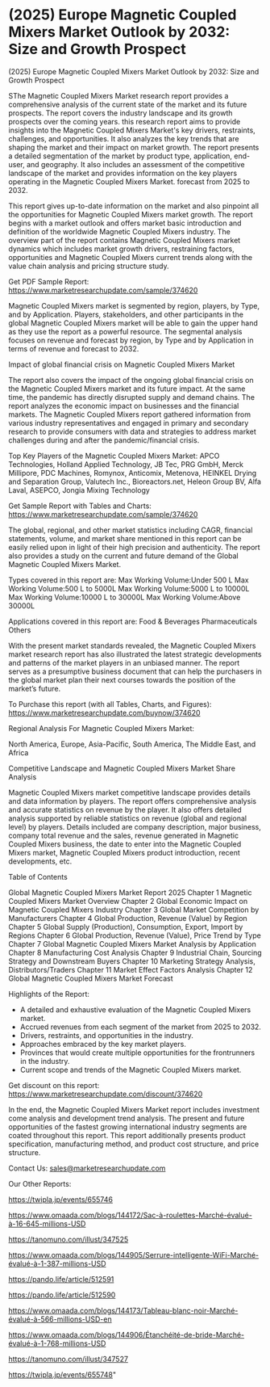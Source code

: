 # (2025) Europe Magnetic Coupled Mixers Market Outlook by 2032: Size and Growth Prospect
(2025) Europe Magnetic Coupled Mixers Market Outlook by 2032: Size and Growth Prospect

SThe Magnetic Coupled Mixers Market research report provides a comprehensive analysis of the current state of the market and its future prospects. The report covers the industry landscape and its growth prospects over the coming years. this research report aims to provide insights into the Magnetic Coupled Mixers Market's key drivers, restraints, challenges, and opportunities. It also analyzes the key trends that are shaping the market and their impact on market growth. The report presents a detailed segmentation of the market by product type, application, end-user, and geography. It also includes an assessment of the competitive landscape of the market and provides information on the key players operating in the Magnetic Coupled Mixers Market. forecast from 2025 to 2032.

This report gives up-to-date information on the market and also pinpoint all the opportunities for Magnetic Coupled Mixers market growth. The report begins with a market outlook and offers market basic introduction and definition of the worldwide Magnetic Coupled Mixers industry. The overview part of the report contains Magnetic Coupled Mixers market dynamics which includes market growth drivers, restraining factors, opportunities and Magnetic Coupled Mixers current trends along with the value chain analysis and pricing structure study.

Get PDF Sample Report: https://www.marketresearchupdate.com/sample/374620

Magnetic Coupled Mixers market is segmented by region, players, by Type, and by Application. Players, stakeholders, and other participants in the global Magnetic Coupled Mixers market will be able to gain the upper hand as they use the report as a powerful resource. The segmental analysis focuses on revenue and forecast by region, by Type and by Application in terms of revenue and forecast to 2032.

Impact of global financial crisis on Magnetic Coupled Mixers Market

The report also covers the impact of the ongoing global financial crisis on the Magnetic Coupled Mixers market and its future impact. At the same time, the pandemic has directly disrupted supply and demand chains. The report analyzes the economic impact on businesses and the financial markets. The Magnetic Coupled Mixers report gathered information from various industry representatives and engaged in primary and secondary research to provide consumers with data and strategies to address market challenges during and after the pandemic/financial crisis.

Top Key Players of the Magnetic Coupled Mixers Market:
APCO Technologies, Holland Applied Technology, JB Tec, PRG GmbH, Merck Millipore, PDC Machines, Romynox, Anticomix, Metenova, HEINKEL Drying and Separation Group, Valutech Inc., Bioreactors.net, Heleon Group BV, Alfa Laval, ASEPCO, Jongia Mixing Technology


Get Sample Report with Tables and Charts: https://www.marketresearchupdate.com/sample/374620

The global, regional, and other market statistics including CAGR, financial statements, volume, and market share mentioned in this report can be easily relied upon in light of their high precision and authenticity. The report also provides a study on the current and future demand of the Global Magnetic Coupled Mixers Market.

Types covered in this report are:
Max Working Volume:Under 500 L
Max Working Volume:500 L to 5000L
Max Working Volume:5000 L to 10000L
Max Working Volume:10000 L to 30000L
Max Working Volume:Above 30000L


Applications covered in this report are:
Food & Beverages
Pharmaceuticals
Others


With the present market standards revealed, the Magnetic Coupled Mixers market research report has also illustrated the latest strategic developments and patterns of the market players in an unbiased manner. The report serves as a presumptive business document that can help the purchasers in the global market plan their next courses towards the position of the market’s future.

To Purchase this report (with all Tables, Charts, and Figures): https://www.marketresearchupdate.com/buynow/374620

Regional Analysis For Magnetic Coupled Mixers Market:

North America, Europe, Asia-Pacific, South America, The Middle East, and Africa

Competitive Landscape and Magnetic Coupled Mixers Market Share Analysis

Magnetic Coupled Mixers market competitive landscape provides details and data information by players. The report offers comprehensive analysis and accurate statistics on revenue by the player. It also offers detailed analysis supported by reliable statistics on revenue (global and regional level) by players. Details included are company description, major business, company total revenue and the sales, revenue generated in Magnetic Coupled Mixers business, the date to enter into the Magnetic Coupled Mixers market, Magnetic Coupled Mixers product introduction, recent developments, etc.

Table of Contents

Global Magnetic Coupled Mixers Market Report 2025
Chapter 1 Magnetic Coupled Mixers Market Overview
Chapter 2 Global Economic Impact on Magnetic Coupled Mixers Industry
Chapter 3 Global Market Competition by Manufacturers
Chapter 4 Global Production, Revenue (Value) by Region
Chapter 5 Global Supply (Production), Consumption, Export, Import by Regions
Chapter 6 Global Production, Revenue (Value), Price Trend by Type
Chapter 7 Global Magnetic Coupled Mixers Market Analysis by Application
Chapter 8 Manufacturing Cost Analysis
Chapter 9 Industrial Chain, Sourcing Strategy and Downstream Buyers
Chapter 10 Marketing Strategy Analysis, Distributors/Traders
Chapter 11 Market Effect Factors Analysis
Chapter 12 Global Magnetic Coupled Mixers Market Forecast

Highlights of the Report:

- A detailed and exhaustive evaluation of the Magnetic Coupled Mixers market.
- Accrued revenues from each segment of the market from 2025 to 2032.
- Drivers, restraints, and opportunities in the industry.
- Approaches embraced by the key market players.
- Provinces that would create multiple opportunities for the frontrunners in the industry.
- Current scope and trends of the Magnetic Coupled Mixers market.

Get discount on this report: https://www.marketresearchupdate.com/discount/374620

In the end, the Magnetic Coupled Mixers Market report includes investment come analysis and development trend analysis. The present and future opportunities of the fastest growing international industry segments are coated throughout this report. This report additionally presents product specification, manufacturing method, and product cost structure, and price structure.

Contact Us:
sales@marketresearchupdate.com

Our Other Reports:

https://twipla.jp/events/655746

https://www.omaada.com/blogs/144172/Sac-à-roulettes-Marché-évalué-à-16-645-millions-USD

https://tanomuno.com/illust/347525

https://www.omaada.com/blogs/144905/Serrure-intelligente-WiFi-Marché-évalué-à-1-387-millions-USD

https://pando.life/article/512591

https://pando.life/article/512590

https://www.omaada.com/blogs/144173/Tableau-blanc-noir-Marché-évalué-à-566-millions-USD-en

https://www.omaada.com/blogs/144906/Étanchéité-de-bride-Marché-évalué-à-1-768-millions-USD

https://tanomuno.com/illust/347527

https://twipla.jp/events/655748"
